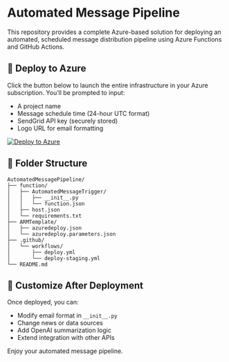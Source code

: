 # Automated Message Pipeline

This repository provides a complete Azure-based solution for deploying an automated, scheduled message distribution pipeline using Azure Functions and GitHub Actions.

## 🚀 Deploy to Azure

Click the button below to launch the entire infrastructure in your Azure subscription. You’ll be prompted to input:

- A project name
- Message schedule time (24-hour UTC format)
- SendGrid API key (securely stored)
- Logo URL for email formatting

[![Deploy to Azure](https://aka.ms/deploytoazurebutton)](https://portal.azure.com/#create/Microsoft.Template/uri/https%3A%2F%2Fraw.githubusercontent.com%2FDaveMahoney%2FAutomatedMessagePipeline%2Fmain%2FARMTemplate%2Fazuredeploy.json)

## 📁 Folder Structure

```
AutomatedMessagePipeline/
├── function/
│   ├── AutomatedMessageTrigger/
│   │   ├── __init__.py
│   │   └── function.json
│   ├── host.json
│   └── requirements.txt
├── ARMTemplate/
│   ├── azuredeploy.json
│   └── azuredeploy.parameters.json
├── .github/
│   └── workflows/
│       ├── deploy.yml
│       └── deploy-staging.yml
└── README.md
```

## 🧪 Customize After Deployment

Once deployed, you can:

- Modify email format in `__init__.py`
- Change news or data sources
- Add OpenAI summarization logic
- Extend integration with other APIs

Enjoy your automated message pipeline.